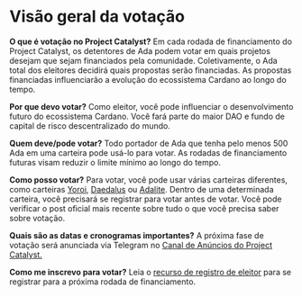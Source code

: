 # Visão geral da votação

**O que é votação no Project Catalyst?** Em cada rodada de financiamento do Project Catalyst, os detentores de Ada podem votar em quais projetos desejam que sejam financiados pela comunidade. Coletivamente, o Ada total dos eleitores decidirá quais propostas serão financiadas. As propostas financiadas influenciarão a evolução do ecossistema Cardano ao longo do tempo.

**Por que devo votar?** Como eleitor, você pode influenciar o desenvolvimento futuro do ecossistema Cardano. Você fará parte do maior DAO e fundo de capital de risco descentralizado do mundo.

**Quem deve/pode votar?** Todo portador de Ada que tenha pelo menos 500 Ada em uma carteira pode usá-lo para votar. As rodadas de financiamento futuras visam reduzir o limite mínimo ao longo do tempo.

**Como posso votar?** Para votar, você pode usar várias carteiras diferentes, como carteiras [Yoroi](https://yoroi-wallet.com/#/), [Daedalus](https://daedaluswallet.io) ou [Adalite](https://adalite.io). Dentro de uma determinada carteira, você precisará se registrar para votar antes de votar. Você pode verificar o post oficial mais recente sobre tudo o que você precisa saber sobre votação.

**Quais são as datas e cronogramas importantes?** A próxima fase de votação será anunciada via Telegram no [Canal de Anúncios do Project Catalyst.](https://t.me/cardanocatalyst)

**Como me inscrevo para votar?** Leia o [recurso de registro de eleitor](voter-registration.md) para se registrar para a próxima rodada de financiamento.
